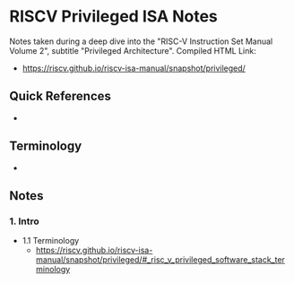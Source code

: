 # RISCV Privileged ISA Notes

Notes taken during a deep dive into the "RISC-V Instruction Set Manual Volume 2", subtitle "Privileged Architecture".
Compiled HTML Link:
* https://riscv.github.io/riscv-isa-manual/snapshot/privileged/

## Quick References
*

## Terminology
*

## Notes
### 1. Intro
* 1.1 Terminology
  * https://riscv.github.io/riscv-isa-manual/snapshot/privileged/#_risc_v_privileged_software_stack_terminology